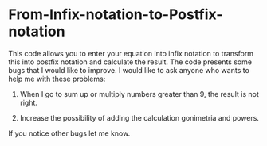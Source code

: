 # From-Infix-notation-to-Postfix-notation
This code allows you to enter your equation into infix notation to transform this into postfix notation and calculate the result.
The code presents some bugs that I would like to improve. I would like to ask anyone who wants to help me with these problems:

1) When I go to sum up or multiply numbers greater than 9, the result is not right.

2) Increase the possibility of adding the calculation gonimetria and powers.

If you notice other bugs let me know.
